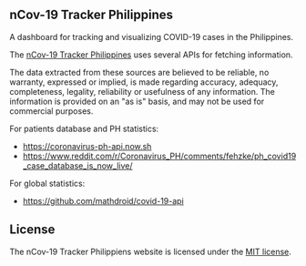 ## nCov-19 Tracker Philippines
A dashboard for tracking and visualizing COVID-19 cases in the Philippines.

The  [nCov-19 Tracker Philippines](https://ncov.gundamserver.com/) uses several APIs for fetching information.

The data extracted from these sources are believed to be reliable, no warranty, expressed or implied, is made regarding accuracy, adequacy, completeness, legality, reliability or usefulness of any information. The information is provided on an "as is" basis, and may not be used for commercial purposes.

For patients database and PH statistics:
- https://coronavirus-ph-api.now.sh
- https://www.reddit.com/r/Coronavirus_PH/comments/fehzke/ph_covid19_case_database_is_now_live/

For global statistics:
- https://github.com/mathdroid/covid-19-api

## License
The nCov-19 Tracker Philippiens website is licensed under the [MIT license](https://opensource.org/licenses/MIT).